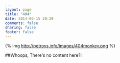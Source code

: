 ```yaml
---
layout: page
title: "404"
date: 2014-06-15 20:29
comments: false
sharing: false
footer: false
---
```


{% img http://petrovs.info/images/404monkey.png %}

##Whoops, There's no content here?!